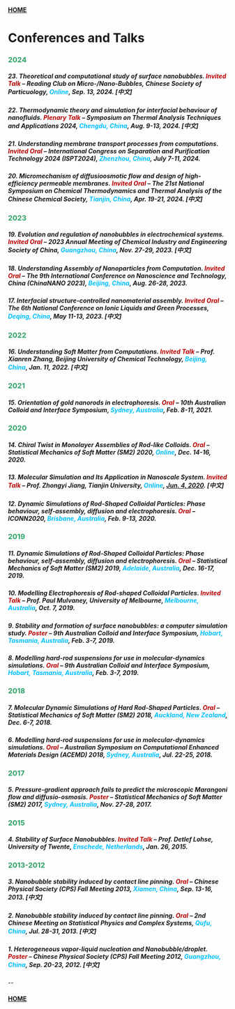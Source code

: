 #### [HOME](./index.html)
# Conferences and Talks

### **<span style="color:#2da266">2024</span>**

##### 23. Theoretical and computational study of surface nanobubbles. <span style="color:#b80000">Invited Talk</span> – Reading Club on Micro-/Nano-Bubbles, Chinese Society of Particuology, <span style="color:#00bfff">Online</span>, Sep. 13, 2024. [中文]

##### 22. Thermodynamic theory and simulation for interfacial behaviour of nanofluids. <span style="color:#b80000">Plenary Talk</span> – Symposium on Thermal Analysis Techniques and Applications 2024, <span style="color:#00bfff">Chengdu, China</span>, Aug. 9-13, 2024. [中文]

##### 21. Understanding membrane transport processes from computations. <span style="color:#b80000">Invited Oral</span> – International Congress on Separation and Purification Technology 2024 (ISPT2024), <span style="color:#00bfff">Zhenzhou, China</span>, July 7-11, 2024.

##### 20. Micromechanism of diffusioosmotic flow and design of high-efficiency permeable membranes. <span style="color:#b80000">Invited Oral</span> – The 21st National Symposium on Chemical Thermodynamics and Thermal Analysis of the Chinese Chemical Society, <span style="color:#00bfff">Tianjin, China</span>, Apr. 19-21, 2024. [中文]

### **<span style="color:#2da266">2023</span>**

##### 19. Evolution and regulation of nanobubbles in electrochemical systems. <span style="color:#b80000">Invited Oral</span> – 2023 Annual Meeting of Chemical Industry and Engineering Society of China, <span style="color:#00bfff">Guangzhou, China</span>, Nov. 27-29, 2023. [中文]

##### 18. Understanding Assembly of Nanoparticles from Computation. <span style="color:#b80000">Invited Oral</span> – The 9th International Conference on Nanoscience and Technology, China (ChinaNANO 2023), <span style="color:#00bfff">Beijing, China</span>, Aug. 26-28, 2023.

##### 17. Interfacial structure-controlled nanomaterial assembly. <span style="color:#b80000">Invited Oral</span> – The 6th National Conference on Ionic Liquids and Green Processes, <span style="color:#00bfff">Deqing, China</span>, May 11-13, 2023. [中文]

### **<span style="color:#2da266">2022</span>**

##### 16. Understanding Soft Matter from Computations. <span style="color:#b80000">Invited Talk</span> – Prof. Xianren Zhang, Beijing University of Chemical Technology, <span style="color:#00bfff">Beijing, China</span>, Jan. 11, 2022. [中文]

### **<span style="color:#2da266">2021</span>**

##### 15. Orientation of gold nanorods in electrophoresis. <span style="color:#b80000">Oral</span> – 10th Australian Colloid and Interface Symposium, <span style="color:#00bfff">Sydney, Australia</span>, Feb. 8-11, 2021.

### **<span style="color:#2da266">2020</span>**

##### 14. Chiral Twist in Monolayer Assemblies of Rod-like Colloids. <span style="color:#b80000">Oral</span> – Statistical Mechanics of Soft Matter (SM2) 2020, <span style="color:#00bfff">Online</span>, Dec. 14-16, 2020.

##### 13. Molecular Simulation and Its Application in Nanoscale System. <span style="color:#b80000">Invited Talk</span> – Prof. Zhongyi Jiang, Tianjin University, <span style="color:#00bfff">Online</span>, [Jun. 4, 2020](http://jiang-lab.com/article/926). [中文]

##### 12. Dynamic Simulations of Rod-Shaped Colloidal Particles: Phase behaviour, self-assembly, diffusion and electrophoresis. <span style="color:#b80000">Oral</span> – ICONN2020, <span style="color:#00bfff">Brisbane, Australia</span>, Feb. 9-13, 2020.

### **<span style="color:#2da266">2019</span>**


##### 11. Dynamic Simulations of Rod-Shaped Colloidal Particles: Phase behaviour, self-assembly, diffusion and electrophoresis. <span style="color:#b80000">Oral</span> – Statistical Mechanics of Soft Matter (SM2) 2019, <span style="color:#00bfff">Adelaide, Australia</span>, Dec. 16-17, 2019.

##### 10. Modelling Electrophoresis of Rod-shaped Colloidal Particles. <span style="color:#b80000">Invited Talk</span> – Prof. Paul Mulvaney, University of Melbourne, <span style="color:#00bfff">Melbourne, Australia</span>, Oct. 7, 2019.

##### 9. Stability and formation of surface nanobubbles: a computer simulation study. <span style="color:#b80000">Poster</span> – 9th Australian Colloid and Interface Symposium, <span style="color:#00bfff">Hobart, Tasmania, Australia</span>, Feb. 3-7, 2019.

##### 8. Modelling hard-rod suspensions for use in molecular-dynamics simulations. <span style="color:#b80000">Oral</span> – 9th Australian Colloid and Interface Symposium, <span style="color:#00bfff">Hobart, Tasmania, Australia</span>, Feb. 3-7, 2019.

### **<span style="color:#2da266">2018</span>**

##### 7. Molecular Dynamic Simulations of Hard Rod-Shaped Particles. <span style="color:#b80000">Oral</span> – Statistical Mechanics of Soft Matter (SM2) 2018, <span style="color:#00bfff">Auckland, New Zealand</span>, Dec. 6-7, 2018.

##### 6. Modelling hard-rod suspensions for use in molecular-dynamics simulations. <span style="color:#b80000">Oral</span> – Australian Symposium on Computational Enhanced Materials Design (ACEMD) 2018, <span style="color:#00bfff">Sydney, Australia</span>, Jul. 22-25, 2018.

### **<span style="color:#2da266">2017</span>**

##### 5. Pressure-gradient approach fails to predict the microscopic Marangoni flow and diffusio-osmosis. <span style="color:#b80000">Poster</span> – Statistical Mechanics of Soft Matter (SM2) 2017, <span style="color:#00bfff">Sydney, Australia</span>, Nov. 27-28, 2017.


### **<span style="color:#2da266">2015</span>**

##### 4. Stability of Surface Nanobubbles. <span style="color:#b80000">Invited Talk</span> – Prof. Detlef Lohse, University of Twente, <span style="color:#00bfff">Enschede, Netherlands</span>, Jan. 26, 2015.


### **<span style="color:#2da266">2013-2012</span>**

##### 3. Nanobubble stability induced by contact line pinning. <span style="color:#b80000">Oral</span> – Chinese Physical Society (CPS) Fall Meeting 2013, <span style="color:#00bfff">Xiamen, China</span>, Sep. 13-16, 2013. [中文]

##### 2. Nanobubble stability induced by contact line pinning. <span style="color:#b80000">Oral</span> – 2nd Chinese Meeting on Statistical Physics and Complex Systems, <span style="color:#00bfff">Qufu, China</span>, Jul. 28-31, 2013. [中文]

##### 1. Heterogeneous vapor-liquid nucleation and Nanobubble/droplet. <span style="color:#b80000">Poster</span> – Chinese Physical Society (CPS) Fall Meeting 2012, <span style="color:#00bfff">Guangzhou, China</span>, Sep. 20-23, 2012. [中文]

--
#### [HOME](./index.html)
